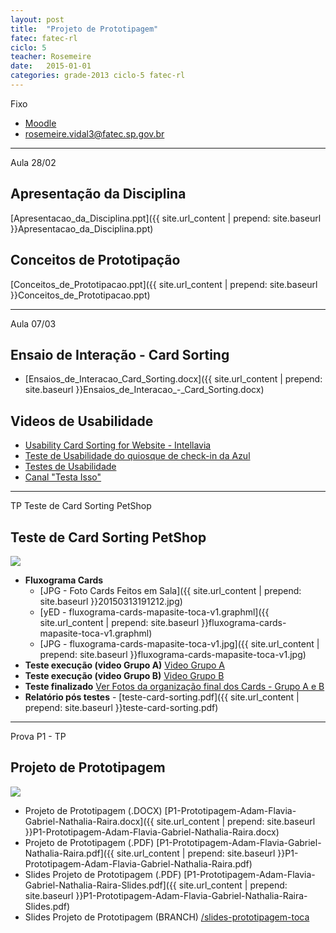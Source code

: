 ```yaml
---
layout: post
title:  "Projeto de Prototipagem"
fatec: fatec-rl
ciclo: 5
teacher: Rosemeire
date:   2015-01-01
categories: grade-2013 ciclo-5 fatec-rl
---
```


<span class="label label-warning text-uppercase"><span class="glyphicon glyphicon glyphicon-star"></span> Fixo</span>

- [Moodle](http://fatecrl.edu.br/moodle/mod/assignment/view.php?id=4531)
- [rosemeire.vidal3@fatec.sp.gov.br](rosemeire.vidal3@fatec.sp.gov.br)

***

<span class="label label-primary text-uppercase"><span class="glyphicon glyphicon glyphicon-star"></span> Aula 28/02</span>

## Apresentação da Disciplina
[Apresentacao_da_Disciplina.ppt]({{ site.url_content | prepend: site.baseurl }}Apresentacao_da_Disciplina.ppt) 

## Conceitos de Prototipação
[Conceitos_de_Prototipacao.ppt]({{ site.url_content | prepend: site.baseurl }}Conceitos_de_Prototipacao.ppt) 

***

<span class="label label-primary text-uppercase"><span class="glyphicon glyphicon glyphicon-star"></span> Aula 07/03</span>

## Ensaio de Interação - Card Sorting
- [Ensaios_de_Interacao_Card_Sorting.docx]({{ site.url_content | prepend: site.baseurl }}Ensaios_de_Interacao_-_Card_Sorting.docx)

## Videos de Usabilidade
- [Usability Card Sorting for Website - Intellavia](https://www.youtube.com/embed/TNvdgXCqEvM?rel=0&amp;controls=0)
- [Teste de Usabilidade do quiosque de check-in da Azul](https://www.youtube.com/watch?v=27uC45svZi8)
- [Testes de Usabilidade](https://www.youtube.com/watch?v=kZvx44m51lo)
- [Canal "Testa Isso"](https://www.youtube.com/channel/UCz3ocM9By6v0Y1yqZfkLJ8Q)


***

<span class="label label-success text-uppercase"><span class="glyphicon glyphicon glyphicon-star"></span> TP Teste de Card Sorting PetShop</span>

## Teste de Card Sorting PetShop

<p class="text-center"><img src="{{ site.url_content | prepend: site.baseurl }}20150313191212.jpg" class="img-responsive"></p>

- **Fluxograma Cards** 
	- [JPG - Foto Cards Feitos em Sala]({{ site.url_content | prepend: site.baseurl }}20150313191212.jpg)
	- [yED - fluxograma-cards-mapasite-toca-v1.graphml]({{ site.url_content | prepend: site.baseurl }}fluxograma-cards-mapasite-toca-v1.graphml)
	- [JPG - fluxograma-cards-mapasite-toca-v1.jpg]({{ site.url_content | prepend: site.baseurl }}fluxograma-cards-mapasite-toca-v1.jpg)
- **Teste execução (video Grupo A)** [Video Grupo A](https://www.youtube.com/watch?v=TGEFdKwgcWs&feature=youtu.be)
- **Teste execução (video Grupo B)** [Video Grupo B](https://www.youtube.com/watch?v=TGEFdKwgcWs&feature=youtu.be)
- **Teste finalizado** [Ver Fotos da organização final dos Cards - Grupo A e B](https://www.dropbox.com/sh/jf5qmv7v6m5mupa/AAAa9fq8wtdd-cQZgPnuwLWIa?dl=0)
- **Relatório pós testes** - [teste-card-sorting.pdf]({{ site.url_content | prepend: site.baseurl }}teste-card-sorting.pdf) 

***

<span class="label label-success text-uppercase"><span class="glyphicon glyphicon glyphicon-star"></span> Prova P1 - TP</span> 

## Projeto de Prototipagem

<p class="text-center"><img src="{{ site.url_content | prepend: site.baseurl }}screenshot-slides-prototipagem-toca.png" class="img-responsive"></p>

- Projeto de Prototipagem (.DOCX) [P1-Prototipagem-Adam-Flavia-Gabriel-Nathalia-Raira.docx]({{ site.url_content | prepend: site.baseurl }}P1-Prototipagem-Adam-Flavia-Gabriel-Nathalia-Raira.docx)
- Projeto de Prototipagem (.PDF) [P1-Prototipagem-Adam-Flavia-Gabriel-Nathalia-Raira.pdf]({{ site.url_content | prepend: site.baseurl }}P1-Prototipagem-Adam-Flavia-Gabriel-Nathalia-Raira.pdf)
- Slides Projeto de Prototipagem (.PDF) [P1-Prototipagem-Adam-Flavia-Gabriel-Nathalia-Raira-Slides.pdf]({{ site.url_content | prepend: site.baseurl }}P1-Prototipagem-Adam-Flavia-Gabriel-Nathalia-Raira-Slides.pdf)
- Slides Projeto de Prototipagem (BRANCH) [/slides-prototipagem-toca](https://github.com/adammacias/fatec-si-digital/tree/slides-prototipagem-toca)

 
